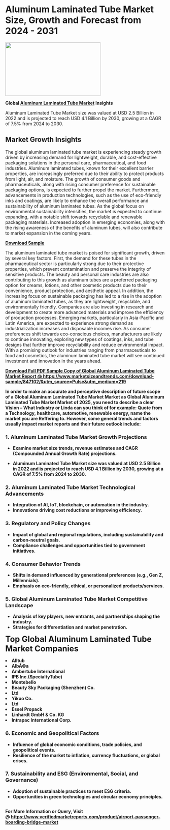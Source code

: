<H1>Aluminum Laminated Tube Market Size, Growth and Forecast from 2024 - 2031</H1><img class="aligncenter size-medium wp-image-584254" src="https://thirdeyenews.in/wp-content/uploads/2024/09/Global-Market-Research-300x168.jpeg" alt="" width="300" height="168" /><p><strong>Global&nbsp;<a href="https://www.marketsizeandtrends.com/download-sample/847102/&amp;utm_source=Pulse&amp;utm_medium=219">Aluminum Laminated Tube Market</a> Insights</strong></p><p>Aluminum Laminated Tube Market size was valued at USD 2.5 Billion in 2022 and is projected to reach USD 4.1 Billion by 2030, growing at a CAGR of 7.5% from 2024 to 2030.</p><p><h2>Market Growth Insights</h2> <p>The global aluminum laminated tube market is experiencing steady growth driven by increasing demand for lightweight, durable, and cost-effective packaging solutions in the personal care, pharmaceutical, and food industries. Aluminum laminated tubes, known for their excellent barrier properties, are increasingly preferred due to their ability to protect products from light, air, and moisture. The growth of consumer goods and pharmaceuticals, along with rising consumer preference for sustainable packaging options, is expected to further propel the market. Furthermore, advancements in production technologies, such as the use of eco-friendly inks and coatings, are likely to enhance the overall performance and sustainability of aluminum laminated tubes. As the global focus on environmental sustainability intensifies, the market is expected to continue expanding, with a notable shift towards recyclable and renewable packaging materials. Increased adoption in emerging economies, along with the rising awareness of the benefits of aluminum tubes, will also contribute to market expansion in the coming years.</p> <p><strong><a href="#">Download Sample</a></strong></p> <p>The aluminum laminated tube market is poised for significant growth, driven by several key factors. First, the demand for these tubes in the pharmaceutical sector is particularly strong due to their protective properties, which prevent contamination and preserve the integrity of sensitive products. The beauty and personal care industries are also contributing to this growth as aluminum tubes are a preferred packaging option for creams, lotions, and other cosmetic products due to their convenience, product protection, and aesthetic appeal. In addition, the increasing focus on sustainable packaging has led to a rise in the adoption of aluminum laminated tubes, as they are lightweight, recyclable, and environmentally friendly. Companies are also investing in research and development to create more advanced materials and improve the efficiency of production processes. Emerging markets, particularly in Asia-Pacific and Latin America, are expected to experience strong demand as industrialization increases and disposable incomes rise. As consumer preferences shift towards eco-conscious choices, manufacturers are likely to continue innovating, exploring new types of coatings, inks, and tube designs that further improve recyclability and reduce environmental impact. With a promising outlook for industries ranging from pharmaceuticals to food and cosmetics, the aluminum laminated tube market will see continued investment and innovation in the years ahead.</p> <p><strong><a href="#"></p><p><span class=""><strong>Download Full PDF Sample Copy of Global Aluminum Laminated Tube Market Report</strong> @ <a href="https://www.marketsizeandtrends.com/download-sample/847102/&amp;utm_source=Pulse&amp;utm_medium=219" target="_blank">https://www.marketsizeandtrends.com/download-sample/847102/&amp;utm_source=Pulse&amp;utm_medium=219</a></span></p><p>In order to make an accurate and perceptive description of future scope of a Global&nbsp;Aluminum Laminated Tube Market Market as Global&nbsp;Aluminum Laminated Tube Market Market of 2025, you need to describe a clear Vision &ndash; What Industry or Linda can you think of for example: Quote from a Technology, healthcare, automotive, renewable energy, name the market you are Reffering to. However, some general trends and factors usually impact market reports and their future outlook include:</p><h3>1.&nbsp;<strong>Aluminum Laminated Tube Market Growth Projections</strong></h3><ul><li>Examine market size trends, revenue estimates and CAGR (Compounded Annual Growth Rate) projections.</li><li><p>Aluminum Laminated Tube Market size was valued at USD 2.5 Billion in 2022 and is projected to reach USD 4.1 Billion by 2030, growing at a CAGR of 7.5% from 2024 to 2030.</p></li></ul><h3>2.&nbsp;<strong>Aluminum Laminated Tube Market Technological Advancements</strong></h3><ul><li>Integration of AI, IoT, blockchain, or automation in the industry.</li><li>Innovations driving cost reductions or improving efficiency.</li></ul><h3>3.&nbsp;<strong>Regulatory and Policy Changes</strong></h3><ul><li>Impact of global and regional regulations, including sustainability and carbon-neutral goals.</li><li>Compliance challenges and opportunities tied to government initiatives.</li></ul><h3>4.&nbsp;<strong>Consumer Behavior Trends</strong></h3><ul><li>Shifts in demand influenced by generational preferences (e.g., Gen Z, Millennials).</li><li>Emphasis on eco-friendly, ethical, or personalized products/services.</li></ul><h3>5.&nbsp;<strong>Global Aluminum Laminated Tube Market Competitive Landscape</strong></h3><ul><li>Analysis of key players, new entrants, and partnerships shaping the industry.</li><li>Strategies for differentiation and market penetration.</li></ul><p data-pm-slice="1 1 []"><span style="color: inherit; font-family: inherit; font-size: 25px;">Top Global Aluminum Laminated Tube Market Companies</span></p><div class="" data-test-id=""><p><li>Alltub</li><li> AlbÃ©a</li><li> Ambertube International</li><li> IPB Inc.(SpecialtyTube)</li><li> Montebello</li><li> Beauty Sky Packaging (Shenzhen) Co.</li><li> Ltd</li><li> Yikuo Co.</li><li>Ltd</li><li> Essel Propack</li><li> Linhardt GmbH & Co. KG</li><li> Intrapac International Corp.</li></p></div><h3>6.&nbsp;<strong>Economic and Geopolitical Factors</strong></h3><ul><li>Influence of global economic conditions, trade policies, and geopolitical events.</li><li>Resilience of the market to inflation, currency fluctuations, or global crises.</li></ul><h3>7.&nbsp;<strong>Sustainability and ESG (Environmental, Social, and Governance)</strong></h3><ul><li>Adoption of sustainable practices to meet ESG criteria.</li><li>Opportunities in green technologies and circular economy principles.</li></ul><h2><strong style="font-size: 14px;">For More Information or Query, Visit @&nbsp;</strong><a style="background-color: #ffffff; font-size: 14px;" href="https://www.marketsizeandtrends.com/report/aluminum-laminated-tube-market/" target="_blank">https://www.verifiedmarketreports.com/product/airport-passenger-boarding-bridge-market</a></h2>
